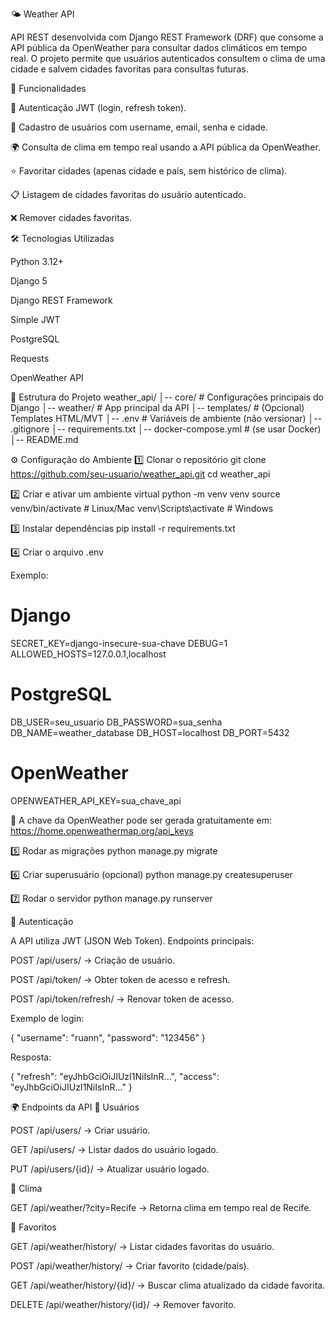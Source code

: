 🌤️ Weather API

API REST desenvolvida com Django REST Framework (DRF) que consome a API pública da OpenWeather para consultar dados climáticos em tempo real.
O projeto permite que usuários autenticados consultem o clima de uma cidade e salvem cidades favoritas para consultas futuras.

📌 Funcionalidades

🔐 Autenticação JWT (login, refresh token).

👤 Cadastro de usuários com username, email, senha e cidade.

🌍 Consulta de clima em tempo real usando a API pública da OpenWeather.

⭐ Favoritar cidades (apenas cidade e país, sem histórico de clima).

📋 Listagem de cidades favoritas do usuário autenticado.

❌ Remover cidades favoritas.

🛠️ Tecnologias Utilizadas

Python 3.12+

Django 5

Django REST Framework

Simple JWT

PostgreSQL

Requests

OpenWeather API

📂 Estrutura do Projeto
weather_api/
│-- core/ # Configurações principais do Django
│-- weather/ # App principal da API
│-- templates/ # (Opcional) Templates HTML/MVT
│-- .env # Variáveis de ambiente (não versionar)
│-- .gitignore
│-- requirements.txt
│-- docker-compose.yml # (se usar Docker)
│-- README.md

⚙️ Configuração do Ambiente
1️⃣ Clonar o repositório
git clone https://github.com/seu-usuario/weather_api.git
cd weather_api

2️⃣ Criar e ativar um ambiente virtual
python -m venv venv
source venv/bin/activate # Linux/Mac
venv\Scripts\activate # Windows

3️⃣ Instalar dependências
pip install -r requirements.txt

4️⃣ Criar o arquivo .env

Exemplo:

# Django

SECRET_KEY=django-insecure-sua-chave
DEBUG=1
ALLOWED_HOSTS=127.0.0.1,localhost

# PostgreSQL

DB_USER=seu_usuario
DB_PASSWORD=sua_senha
DB_NAME=weather_database
DB_HOST=localhost
DB_PORT=5432

# OpenWeather

OPENWEATHER_API_KEY=sua_chave_api

🔑 A chave da OpenWeather pode ser gerada gratuitamente em: https://home.openweathermap.org/api_keys

5️⃣ Rodar as migrações
python manage.py migrate

6️⃣ Criar superusuário (opcional)
python manage.py createsuperuser

7️⃣ Rodar o servidor
python manage.py runserver

🔐 Autenticação

A API utiliza JWT (JSON Web Token).
Endpoints principais:

POST /api/users/ → Criação de usuário.

POST /api/token/ → Obter token de acesso e refresh.

POST /api/token/refresh/ → Renovar token de acesso.

Exemplo de login:

{
"username": "ruann",
"password": "123456"
}

Resposta:

{
"refresh": "eyJhbGciOiJIUzI1NiIsInR...",
"access": "eyJhbGciOiJIUzI1NiIsInR..."
}

🌍 Endpoints da API
🔹 Usuários

POST /api/users/ → Criar usuário.

GET /api/users/ → Listar dados do usuário logado.

PUT /api/users/{id}/ → Atualizar usuário logado.

🔹 Clima

GET /api/weather/?city=Recife → Retorna clima em tempo real de Recife.

🔹 Favoritos

GET /api/weather/history/ → Listar cidades favoritas do usuário.

POST /api/weather/history/ → Criar favorito (cidade/país).

GET /api/weather/history/{id}/ → Buscar clima atualizado da cidade favorita.

DELETE /api/weather/history/{id}/ → Remover favorito.
